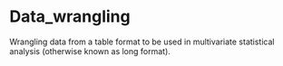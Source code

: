 # Data_wrangling
Wrangling data from a table format to be used in multivariate statistical analysis (otherwise known as long format).
